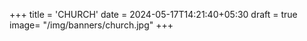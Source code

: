 +++
title = 'CHURCH'
date = 2024-05-17T14:21:40+05:30
draft = true
image= "/img/banners/church.jpg"
+++
